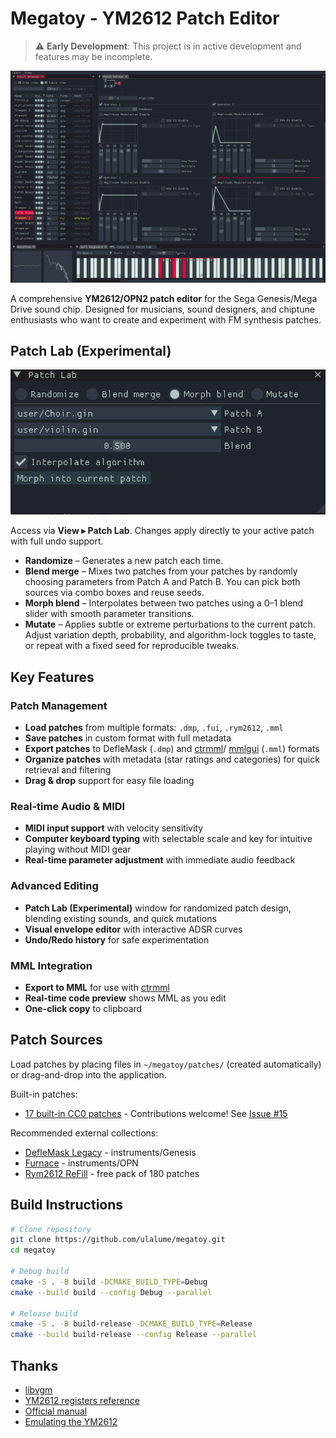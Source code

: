 # Megatoy - YM2612 Patch Editor

> ⚠️ **Early Development**: This project is in active development and features may be incomplete.

![Screenshot](https://raw.githubusercontent.com/ulalume/megatoy/main/docs/screenshot.png)

A comprehensive **YM2612/OPN2 patch editor** for the Sega Genesis/Mega Drive sound chip. Designed for musicians, sound designers, and chiptune enthusiasts who want to create and experiment with FM synthesis patches.

## Patch Lab (Experimental)

![Patch Lab Screenshot](https://raw.githubusercontent.com/ulalume/megatoy/main/docs/patch_lab.png)

Access via **View ▸ Patch Lab**.
Changes apply directly to your active patch with full undo support.

- **Randomize** – Generates a new patch each time.
- **Blend merge** – Mixes two patches from your patches by randomly choosing parameters from Patch A and Patch B. You can pick both sources via combo boxes and reuse seeds.
- **Morph blend** – Interpolates between two patches using a 0–1 blend slider with smooth parameter transitions.
- **Mutate** – Applies subtle or extreme perturbations to the current patch. Adjust variation depth, probability, and algorithm-lock toggles to taste, or repeat with a fixed seed for reproducible tweaks.

## Key Features

### Patch Management

- **Load patches** from multiple formats: `.dmp`, `.fui`, `.rym2612`, `.mml`
- **Save patches** in custom format with full metadata
- **Export patches** to DefleMask (`.dmp`) and [ctrmml](https://github.com/superctr/ctrmml)/ [mmlgui](https://github.com/superctr/mmlgui) (`.mml`) formats
- **Organize patches** with metadata (star ratings and categories) for quick retrieval and filtering
- **Drag & drop** support for easy file loading

### Real-time Audio & MIDI

- **MIDI input support** with velocity sensitivity
- **Computer keyboard typing** with selectable scale and key for intuitive playing without MIDI gear
- **Real-time parameter adjustment** with immediate audio feedback

### Advanced Editing

- **Patch Lab (Experimental)** window for randomized patch design, blending existing sounds, and quick mutations
- **Visual envelope editor** with interactive ADSR curves
- **Undo/Redo history** for safe experimentation

### MML Integration

- **Export to MML** for use with [ctrmml](https://github.com/superctr/ctrmml)
- **Real-time code preview** shows MML as you edit
- **One-click copy** to clipboard

## Patch Sources

Load patches by placing files in `~/megatoy/patches/` (created automatically) or drag-and-drop into the application.

Built-in patches:

- [17 built-in CC0 patches](https://github.com/ulalume/megatoy/tree/main/assets/presets) - Contributions welcome! See [Issue #15](https://github.com/ulalume/megatoy/issues/15)

Recommended external collections:

- [DefleMask Legacy](https://www.deflemask.com/get_legacy/) - instruments/Genesis
- [Furnace](https://github.com/tildearrow/furnace) - instruments/OPN
- [Rym2612 ReFill](https://www.inphonik.com/press/press-release-rym2612-refill/) - free pack of 180 patches

## Build Instructions

```bash
# Clone repository
git clone https://github.com/ulalume/megatoy.git
cd megatoy

# Debug build
cmake -S . -B build -DCMAKE_BUILD_TYPE=Debug
cmake --build build --config Debug --parallel

# Release build
cmake -S . -B build-release -DCMAKE_BUILD_TYPE=Release
cmake --build build-release --config Release --parallel
```

## Thanks

- [libvgm](https://github.com/ValleyBell/libvgm/)
- [YM2612 registers reference](https://plutiedev.com/ym2612-registers)
- [Official manual](https://segaretro.org/images/e/ef/YM2612_manual.pdf)
- [Emulating the YM2612](https://jsgroth.dev/blog/posts/emulating-ym2612-part-1/)
